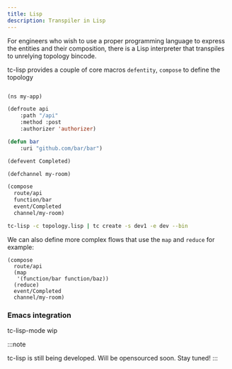 ```yaml
---
title: Lisp
description: Transpiler in Lisp
---
```


For engineers who wish to use a proper programming language to express the entities and their composition, there is a Lisp interpreter that transpiles to unrelying topology bincode.

tc-lisp provides a couple of core  macros `defentity`, `compose` to define the topology


```lisp

(ns my-app)

(defroute api
    :path "/api"
    :method :post
    :authorizer 'authorizer)

(defun bar
    :uri "github.com/bar/bar")

(defevent Completed)

(defchannel my-room)

(compose
  route/api
  function/bar
  event/Completed
  channel/my-room)

```


```sh
tc-lisp -c topology.lisp | tc create -s dev1 -e dev --bin
```

We can also define more complex flows that use the `map` and `reduce` for example:

```
(compose
  route/api
  (map
   '(function/bar function/baz))
  (reduce)
  event/Completed
  channel/my-room)

```

### Emacs integration

tc-lisp-mode wip


:::note

tc-lisp is still being developed. Will be opensourced soon. Stay tuned!
:::
